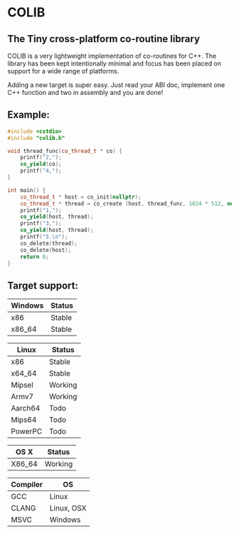 # COLIB
## The Tiny cross-platform co-routine library

COLIB is a very lightweight implementation of co-routines for C++.  The library has been kept intentionally minimal and focus has been placed on support for a wide range of platforms.

Adding a new target is super easy.  Just read your ABI doc, implement one C++ function and two in assembly and you are done!

## Example:

```C++
#include <cstdio>
#include "colib.h"

void thread_func(co_thread_t * co) {
    printf("2,");
    co_yield(co);
    printf("4,");
}

int main() {
    co_thread_t * host = co_init(nullptr);
    co_thread_t * thread = co_create (host, thread_func, 1024 * 512, nullptr);
    printf("1,");
    co_yield(host, thread);
    printf("3,");
    co_yield(host, thread);
    printf("5.\n");
    co_delete(thread);
    co_delete(host);
    return 0;
}
```

## Target support:

|Windows |Status     |
|--------|-----------|
| x86    | Stable    |
| x86_64 | Stable    |

|Linux    |Status    |  
|---------|----------|
| x86     | Stable   |  
| x64_64  | Stable   |  
| Mipsel  | Working  |  
| Armv7   | Working  |  
| Aarch64 | Todo     |  
| Mips64  | Todo     |  
| PowerPC | Todo     |  

|OS X    |Status       |
|--------|-------------|
| X86_64 | Working     |

|Compiler  |OS             |
|----------|---------------|
| GCC      | Linux         |
| CLANG    | Linux, OSX    |
| MSVC     | Windows       |
